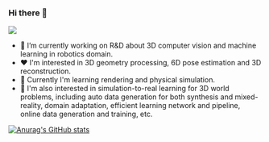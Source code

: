 ### Hi there 👋

<!--
**yuecideng/yuecideng** is a ✨ _special_ ✨ repository because its `README.md` (this file) appears on your GitHub profile.

Here are some ideas to get you started:
-->
![](https://komarev.com/ghpvc/?username=yuecideng&color=green)
- 🔭 I’m currently working on R&D about 3D computer vision and machine learning in robotics domain.
- :heart: I'm interested in 3D geometry processing, 6D pose estimation and 3D reconstruction.
- :thinking: Currently I'm learning rendering and physical simulation.
- 👀 I'm also interested in simulation-to-real learning for 3D world problems, including auto data generation for both synthesis and mixed-reality, domain adaptation, efficient learning network and pipeline, online data generation and training, etc.

[![Anurag's GitHub stats](https://github-readme-stats.vercel.app/api?username=yuecideng&show_icons=true&theme=merko)](https://github.com/anuraghazra/github-readme-stats)
<!--
[![Top Langs](https://github-readme-stats.vercel.app/api/top-langs/?username=yuecideng&layout=compact&theme=onedark)](https://github.com/anuraghazra/github-readme-stats)
-->
